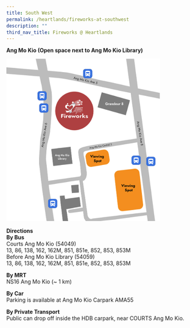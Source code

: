 ```yaml
---
title: South West
permalink: /heartlands/fireworks-at-southwest
description: ""
third_nav_title: Fireworks @ Heartlands
---
```

**Ang Mo Kio (Open space next to Ang Mo Kio Library)** 
<p><img style="width:80%!important;" src="/images/AMK-FW.jpg" alt="" /></p>

**Directions**<br>
**By Bus**<br>
Courts Ang Mo Kio (54049)<br>
13, 86, 138, 162, 162M, 851, 851e, 852, 853, 853M<br>
Before Ang Mo Kio Library (54059)<br>
13, 86, 138, 162, 162M, 851, 851e, 852, 853, 853M


**By MRT**<br>
NS16 Ang Mo Kio (~ 1 km)

**By Car**<br>
Parking is available at Ang Mo Kio Carpark AMA55

**By Private Transport**<br>
Public can drop off inside the HDB carpark, near COURTS Ang Mo Kio. 